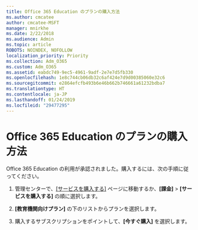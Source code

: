 ```yaml
---
title: Office 365 Education のプランの購入方法
ms.author: cmcatee
author: cmcatee-MSFT
manager: mnirkhe
ms.date: 2/22/2018
ms.audience: Admin
ms.topic: article
ROBOTS: NOINDEX, NOFOLLOW
localization_priority: Priority
ms.collection: Adm_O365
ms.custom: Adm_O365
ms.assetid: eabdc749-9ec5-4961-9adf-2e7e7d5fb330
ms.openlocfilehash: 1e8c744cb06db32c6af424e7d9d00385060e32c6
ms.sourcegitcommit: e2864efcfb493b6e46b662b746661a61232bdba7
ms.translationtype: HT
ms.contentlocale: ja-JP
ms.lasthandoff: 01/24/2019
ms.locfileid: "29477295"
---
```

# <a name="how-to-purchase-office-365-education-plans"></a>Office 365 Education のプランの購入方法

Office 365 Education の利用が承認されました。購入するには、次の手順に従ってください。
  
1. 管理センターで、[[サービスを購入する]](https://go.microsoft.com/fwlink/p/?linkid=868433) ページに移動するか、**[課金]** \> **[サービスを購入する]** の順に選択します。
    
2. **[教育機関向けプラン]** の下のリストからプランを選択します。
    
3. 購入するサブスクリプションをポイントして、**[今すぐ購入]** を選択します。
    

